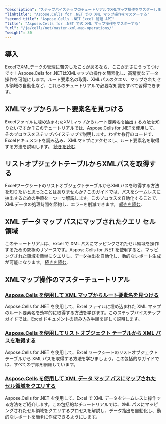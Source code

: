```yaml
---
"description": "ステップバイステップのチュートリアルでXMLマップ操作をマスターしましょう。ルート要素の取得、XMLパスのクエリ、Excelファイルのセル領域のマッピングなどを簡単に行えます。"
"linktitle": "Aspose.Cells for .NET での XML マップ操作をマスターする"
"second_title": "Aspose.Cells .NET Excel 処理 API"
"title": "Aspose.Cells for .NET での XML マップ操作をマスターする"
"url": "/ja/cells/net/master-xml-map-operations/"
"weight": 30
---
```


## 導入

ExcelでXMLデータの管理に苦労したことがあるなら、ここがまさにうってつけです！Aspose.Cells for .NETはXMLマップの操作を簡素化し、高精度なデータ操作を可能にします。ルート要素名の取得、XMLパスのクエリ、マップされたセル領域の自動化など、これらのチュートリアルで必要な知識をすべて習得できます。

## XMLマップからルート要素名を見つける  
Excelファイルに埋め込まれたXMLマップからルート要素名を抽出する方法を知りたいですか？このチュートリアルでは、Aspose.Cells for .NETを使用して、そのプロセスをステップバイステップで説明します。わずか数行のコードで、Excelドキュメントを読み込み、XMLマップにアクセスし、ルート要素名を取得する方法を説明します。 [続きを読む](./find-root-element-name-from-xml-map/).

## リストオブジェクトテーブルからXMLパスを取得する  
ExcelワークシートのリストオブジェクトテーブルからXMLパスを取得する方法を知りたいと思ったことはありませんか？このガイドでは、パスをシームレスに抽出するための手順を一つ一つ解説します。このプロセスを自動化することで、XMLデータの処理時間を節約し、エラーを削減できます。 [続きを読む](./retrieve-xml-path-from-list-object-table/).

## XML データ マップ パスにマップされたクエリ セル領域  
このチュートリアルは、Excel で XML パスにマッピングされたセル領域を操作するための究極のリソースです。Aspose.Cells for .NET を使用すると、マッピングされた領域を簡単にクエリし、データ抽出を自動化し、動的なレポート生成が可能になります。 [続きを読む](./query-cell-areas-mapped-to-xml-data-map-path/).

## XMLマップ操作のマスターチュートリアル
### [Aspose.Cells を使用して XML マップからルート要素名を見つける](./find-root-element-name-from-xml-map/)
Aspose.Cells for .NET を使用して、Excel ファイルに埋め込まれた XML マップのルート要素名を効率的に取得する方法を学びます。このステップバイステップガイドでは、Excel ドキュメントの読み込み手順を詳しく説明します。
### [Aspose.Cells を使用してリスト オブジェクト テーブルから XML パスを取得する](./retrieve-xml-path-from-list-object-table/)
Aspose.Cells for .NET を使用して、Excel ワークシートのリストオブジェクトテーブルから XML パスを取得する方法を学びましょう。この包括的なガイドでは、すべての手順を網羅しています。
### [Aspose.Cells を使用して XML データ マップ パスにマップされたセル領域をクエリする](./query-cell-areas-mapped-to-xml-data-map-path/)
Aspose.Cells for .NET を使用して、Excel で XML データをシームレスに操作する方法をご紹介します。この包括的なチュートリアルでは、XML パスにマッピングされたセル領域をクエリするプロセスを解説し、データ抽出を自動化し、動的なレポートを簡単に作成できるようにします。